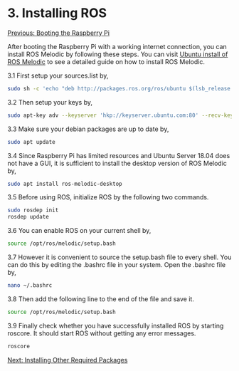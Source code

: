 # 3. Installing ROS

[Previous: Booting the Raspberry Pi](shc_raspi_boot_raspi.md)

After booting the Raspberry Pi with a working internet connection, you can install ROS Melodic by following these steps. You can visit [Ubuntu install of ROS Melodic](http://wiki.ros.org/melodic/Installation/Ubuntu) to see a detailed guide on how to install ROS Melodic.

3.1 First setup your sources.list by,

```bash
sudo sh -c 'echo "deb http://packages.ros.org/ros/ubuntu $(lsb_release -sc) main" > /etc/apt/sources.list.d/ros-latest.list'
```

3.2 Then setup your keys by,

```bash
sudo apt-key adv --keyserver 'hkp://keyserver.ubuntu.com:80' --recv-key C1CF6E31E6BADE8868B172B4F42ED6FBAB17C654
```

3.3 Make sure your debian packages are up to date by,

```bash
sudo apt update
```

3.4 Since Raspberry Pi has limited resources and Ubuntu Server 18.04 does not have a GUI, it is sufficient to install the desktop version of ROS Melodic by,

```bash
sudo apt install ros-melodic-desktop
```

3.5 Before using ROS, initialize ROS by the following two commands.

```bash
sudo rosdep init
rosdep update
```

3.6 You can enable ROS on your current shell by,

```bash
source /opt/ros/melodic/setup.bash
```

3.7 However it is convenient to source the setup.bash file to every shell. You can do this by editing the .bashrc file in your system. Open the .bashrc file by,

```bash
nano ~/.bashrc
```

3.8 Then add the following line to the end of the file and save it.

```bash
source /opt/ros/melodic/setup.bash
```

3.9 Finally check whether you have successfully installed ROS by starting roscore. It should start ROS without getting any error messages.

```bash
roscore
```

[Next: Installing Other Required Packages](shc_raspi_install_other.md)
